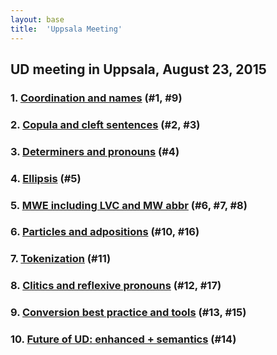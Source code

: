 ```yaml
---
layout: base
title:  'Uppsala Meeting'
---
```


## UD meeting in Uppsala, August 23, 2015

### 1. [Coordination and names](2015-08-23-uppsala/coordination.html) (#1, #9)

### 2. [Copula and cleft sentences](2015-08-23-uppsala/copula.html) (#2, #3)

### 3. [Determiners and pronouns](2015-08-23-uppsala/determiners.html) (#4)

### 4. [Ellipsis](2015-08-23-uppsala/ellipsis.html) (#5)

### 5. [MWE including LVC and MW abbr](2015-08-23-uppsala/mwe.html) (#6, #7, #8)

### 6. [Particles and adpositions](2015-08-23-uppsala/particles.html) (#10, #16)

### 7. [Tokenization](2015-08-23-uppsala/tokenization.html) (#11)

### 8. [Clitics and reflexive pronouns](2015-08-23-uppsala/clitics.html) (#12, #17)

### 9. [Conversion best practice and tools](2015-08-23-uppsala/conversion.html) (#13, #15)

### 10. [Future of UD: enhanced + semantics](2015-08-23-uppsala/future.html) (#14)
